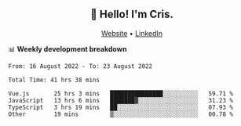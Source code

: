 
<h2 align="center">👋 Hello! I'm Cris.</h2>
<p align="center">
  <a href="https://www.criscunas.dev">Website</a> •
  <a href="https://www.linkedin.com/in/cristophercunas/">LinkedIn</a>
</p>


📊 **Weekly development breakdown**
<!--START_SECTION:waka-->

```text
From: 16 August 2022 - To: 23 August 2022

Total Time: 41 hrs 38 mins

Vue.js       25 hrs 3 mins   ███████████████░░░░░░░░░░   59.71 %
JavaScript   13 hrs 6 mins   ███████▓░░░░░░░░░░░░░░░░░   31.23 %
TypeScript   3 hrs 19 mins   ██░░░░░░░░░░░░░░░░░░░░░░░   07.93 %
Other        19 mins         ▒░░░░░░░░░░░░░░░░░░░░░░░░   00.78 %
```

<!--END_SECTION:waka-->
